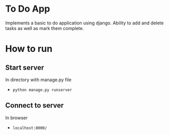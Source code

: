 # To Do App
Implements a basic to do application using django. Ability to add and delete tasks as well as mark them complete.

# How to run
## Start server
In directory with manage.py file
- `python manage.py runserver`
## Connect to server
In browser
- `localhost:8000/`